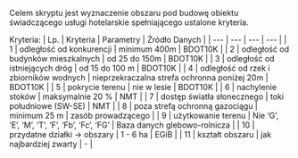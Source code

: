 Celem skryptu jest wyznaczenie obszaru pod budowę obiektu świadczącego usługi hotelarskie spełniającego 
ustalone kryteria.

Kryteria:
| Lp. | Kryteria | Parametry | Źródło Danych |
| --- | --- | --- | --- |
| 1 | odległość od konkurencji | minimum 400m | BDOT10K |
| 2 | odległość od budynków mieszkalnych | od 25 do 150m | BDOT10K |
| 3 | odległość od istniejących dróg | od 15 do 100 m | BDOT10K |
| 4 | odległość od rzek i zbiorników wodnych | nieprzekraczalna strefa ochronna poniżej 20m | BDOT10K |
| 5 | pokrycie terenu | nie w lesie | BDOT10K |
| 6 | nachylenie stoków | maksymalnie 20 % | NMT |
| 7 | dostęp światła słonecznego | toki południowe (SW-SE) | NMT |
| 8 | poza strefą ochronną gazociągu | minimum 25 m | zasób prowadzącego |
| 9 | użytkowanie terenu | Nie ‘G’, ‘E’, ‘M’, ‘T’, ‘F’, ‘Fb’, ‘Fc’, ‘FG’ | Baza danych glebowo-rolnicza |
| 10 | przydatne działki → obszary | 1 - 6 ha | EGiB |
| 11 | kształt obszaru | jak najbardziej zwarty | - |
